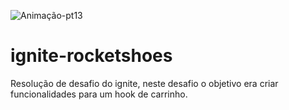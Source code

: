 ![Animação-pt13](https://user-images.githubusercontent.com/86725282/174504035-0af16775-1bbc-4991-9acd-d6324b1035cf.gif)

# ignite-rocketshoes
Resolução de desafio do ignite, neste desafio o objetivo era criar funcionalidades para um hook de carrinho.
